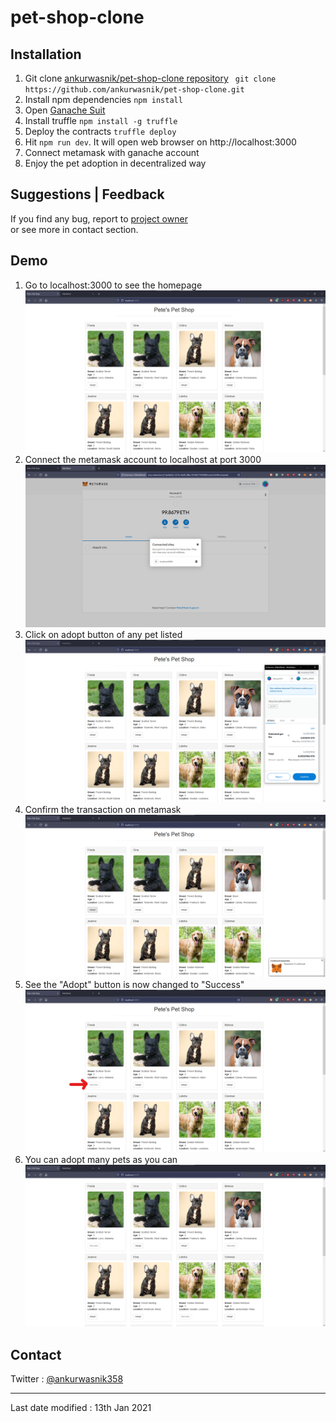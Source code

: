 # pet-shop-clone

## Installation
1. Git clone [ankurwasnik/pet-shop-clone repository](https://github.com/ankurwasnik/pet-shop-clone.git) ` git clone https://github.com/ankurwasnik/pet-shop-clone.git`
2. Install npm dependencies `npm install`
3. Open [Ganache Suit](https://trufflesuite.com/ganache)
4. Install truffle `npm install -g truffle`
5. Deploy the contracts `truffle deploy`
6. Hit `npm run dev`. It will open web browser on http://localhost:3000
7. Connect metamask with ganache account
8. Enjoy the pet adoption in decentralized way

## Suggestions | Feedback
If you find any bug, report to [project owner](https://github.com/ankurwasnik)\
or see more in contact section.

## Demo
1. Go to localhost:3000 to see the homepage\
![Homepage](./output/1.png)
2. Connect the metamask account to localhost at port 3000\
![Connect Account](./output/2.png)
3. Click on adopt button of any pet listed\
![Adopt pet ](./output/3.png)
4. Confirm the transaction on metamask\
![Confirm transaction](./output/4.png)
5. See the "Adopt" button is now changed to "Success"\
![See Success Adoption ](./output/5.png)
6. You can adopt many pets as you can\
![Enjoy pet adoption](./output/6.png)


## Contact
Twitter : [@ankurwasnik358](https://twitter/ankurwasnik358)
***
Last date modified : 13th Jan 2021
